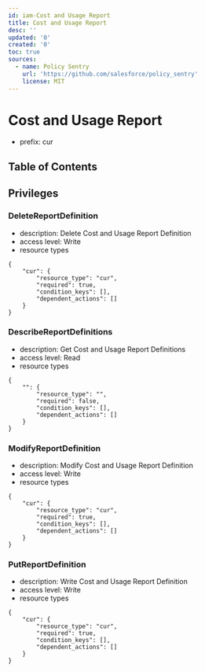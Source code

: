 ```yaml
---
id: iam-Cost and Usage Report
title: Cost and Usage Report
desc: ''
updated: '0'
created: '0'
toc: true
sources:
  - name: Policy Sentry
    url: 'https://github.com/salesforce/policy_sentry'
    license: MIT
---
```

# Cost and Usage Report
- prefix: cur

## Table of Contents

## Privileges
### DeleteReportDefinition
- description: Delete Cost and Usage Report Definition
- access level: Write
- resource types
```
{
    "cur": {
        "resource_type": "cur",
        "required": true,
        "condition_keys": [],
        "dependent_actions": []
    }
}
```
### DescribeReportDefinitions
- description: Get Cost and Usage Report Definitions
- access level: Read
- resource types
```
{
    "": {
        "resource_type": "",
        "required": false,
        "condition_keys": [],
        "dependent_actions": []
    }
}
```
### ModifyReportDefinition
- description: Modify Cost and Usage Report Definition
- access level: Write
- resource types
```
{
    "cur": {
        "resource_type": "cur",
        "required": true,
        "condition_keys": [],
        "dependent_actions": []
    }
}
```
### PutReportDefinition
- description: Write Cost and Usage Report Definition
- access level: Write
- resource types
```
{
    "cur": {
        "resource_type": "cur",
        "required": true,
        "condition_keys": [],
        "dependent_actions": []
    }
}
```
